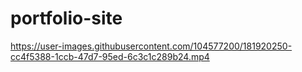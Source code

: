 # portfolio-site

https://user-images.githubusercontent.com/104577200/181920250-cc4f5388-1ccb-47d7-95ed-6c3c1c289b24.mp4

